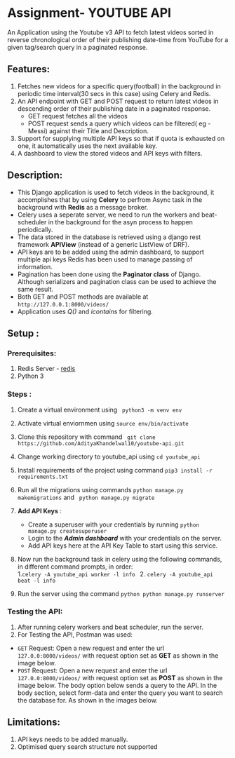 # Assignment- YOUTUBE API

An Application using the Youtube v3 API to fetch latest videos sorted in reverse chronological order of their publishing date-time from YouTube for a given tag/search query in a paginated response.

## Features:
1. Fetches new videos for a specific query(football) in the background in periodic time interval(30 secs in this case) using Celery and Redis.
2. An API endpoint with GET and POST request to return latest videos in descending order of their publishing date in a paginated response. 
     * GET request fetches all the videos
     * POST request sends a query which videos can be filtered( eg - Messi) against their Title and Description.
3. Support for supplying multiple API keys so that if quota is exhausted on one, it automatically uses the next available key.
4. A dashboard to view the stored videos and API keys with filters. 

## Description:
  * This Django application is used to fetch videos in the background, it accomplishes that by using __Celery__ to perfrom Async task in the background with __Redis__ as a message broker. 
  * Celery uses a seperate server, we need to run the workers and beat-scheduler in the background for the asyn process to happen periodically. 
  * The data stored in the database is retrieved using a django rest framework __APIView__ (instead of a generic ListView of DRF).
  * API keys are to be added using the admin dashboard, to support multiple api keys Redis has been used to manage passing of information. 
  * Pagination has been done using the __Paginator class__ of Django. Although serializers and pagination class can be used to achieve the same result. 
  * Both GET and POST methods are available at `http://127.0.0.1:8000/videos/`
  * Application uses _Q()_ and _icontains_ for filtering.

## Setup :
### Prerequisites:
1. Redis Server - [redis](https://redis.io/download)
2. Python 3 

### Steps :
1. Create a virtual environment using ` python3 -m venv env`
2. Activate virtual enviornmen using ` source env/bin/activate `
3. Clone this repository with command ` git clone https://github.com/AdityaKhandelwal10/youtube-api.git`
4. Change working directory to youtube_api using ` cd youtube_api `
5. Install requirements of the project using command ` pip3 install -r requirements.txt `
6. Run all the migrations using commands `python manage.py makemigrations` and ` python manage.py migrate`
7. __Add API Keys__ :
     * Create a superuser with your credentials by running `python manage.py createsuperuser`
     * Login to the ___Admin dashboard___ with your credentials on the server.
     * Add API keys here at the API Key Table to start using this service. 
8. Now run the background task in celery using the following commands, in different command prompts, in order:     
    1.`celery -A youtube_api worker -l info ` 
    2. ` celery -A youtube_api beat -l info `
        
9. Run the server using the command `python python manage.py runserver`
        
### Testing the API:
1. After running celery workers and beat scheduler, run the server. 
2. For Testing the API, Postman was used: 
  * `GET` Request:
  Open a new request and enter the url `127.0.0:8000/videos/` with request option set as __GET__ as shown in the image below.
  * `POST` Request:
  Open a new request and enter the url `127.0.0:8000/videos/` with request option set as __POST__ as shown in the image below.
  The body option below sends a query to the API. 
  In the body section, select form-data and enter the query you want to search the database for. As shown in the images below. 
  
## Limitations:
1. API keys needs to be added manually.
2. Optimised query search structure not supported
